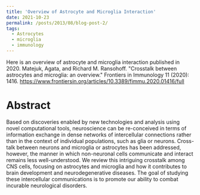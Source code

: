 ```yaml
---
title: 'Overview of Astrocyte and Microglia Interaction'
date: 2021-10-23
permalink: /posts/2013/08/blog-post-2/
tags:
  - Astrocytes
  - microglia
  - immunology
---
```


Here is an overview of astrocyte and microglia interaction published in 2020.
Matejuk, Agata, and Richard M. Ransohoff. "Crosstalk between astrocytes and microglia: an overview." Frontiers in Immunology 11 (2020): 1416.
https://www.frontiersin.org/articles/10.3389/fimmu.2020.01416/full

Abstract
======

Based on discoveries enabled by new technologies and analysis using novel computational tools, neuroscience can be re-conceived in terms of information exchange in dense networks of intercellular connections rather than in the context of individual populations, such as glia or neurons. Cross-talk between neurons and microglia or astrocytes has been addressed, however, the manner in which non-neuronal cells communicate and interact remains less well-understood. We review this intriguing crosstalk among CNS cells, focusing on astrocytes and microglia and how it contributes to brain development and neurodegenerative diseases. The goal of studying these intercellular communications is to promote our ability to combat incurable neurological disorders.



